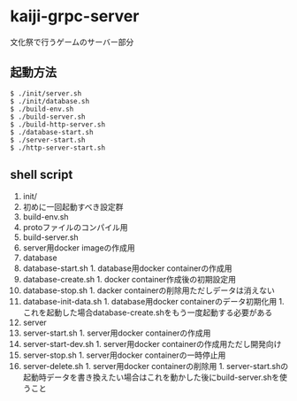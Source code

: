 # kaiji-grpc-server
文化祭で行うゲームのサーバー部分

## 起動方法
    $ ./init/server.sh
    $ ./init/database.sh
    $ ./build-env.sh
    $ ./build-server.sh
    $ ./build-http-server.sh
    $ ./database-start.sh
    $ ./server-start.sh
    $ ./http-server-start.sh

## shell script
1. init/
  1. 初めに一回起動すべき設定群
1. build-env.sh
  1. protoファイルのコンパイル用
1. build-server.sh
  1. server用docker imageの作成用
1. database
  1. database-start.sh
    1. database用docker containerの作成用
  1. database-create.sh
    1. docker container作成後の初期設定用
  1. database-stop.sh
    1. dacker containerの削除用ただしデータは消えない
  1. database-init-data.sh
    1. database用docker containerのデータ初期化用
    1. これを起動した場合database-create.shをもう一度起動する必要がある
1. server
  1. server-start.sh
    1. server用docker containerの作成用
  1. server-start-dev.sh
    1. server用docker containerの作成用ただし開発向け
  1. server-stop.sh
    1. server用docker containerの一時停止用
  1. server-delete.sh
    1. server用docker containerの削除用
    1. server-start.shの起動時データを書き換えたい場合はこれを動かした後にbuild-server.shを使うこと
